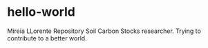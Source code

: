 # hello-world
Mireia LLorente Repository
Soil Carbon Stocks researcher. Trying to contribute to a better world.
